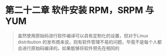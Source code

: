 # 第二十二章 软件安装 RPM，SRPM 与 YUM

> 虽然使用原始码进行软件编译可以具有定制化的设置，但对于Linux distribution 的发布商来说，则有软件管理不易的问题，毕竟不是每个人都会进行原始码编译的。如果能够将软件预先在相同的